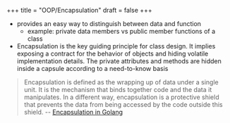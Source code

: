 +++
title = "OOP/Encapsulation"
draft = false
+++

-   provides an easy way to distinguish between data and function
    -   example: private data members vs public member functions of a class
-   Encapsulation is the key guiding principle for class design. It implies exposing a contract for the behavior of objects and hiding volatile implementation details. The private attributes and methods are hidden inside a capsule according to a need-to-know basis

> Encapsulation is defined as the wrapping up of data under a single unit. It is
> the mechanism that binds together code and the data it manipulates. In a
> different way, encapsulation is a protective shield that prevents the data from
> being accessed by the code outside this shield. -- [Encapsulation in Golang](https://www.geeksforgeeks.org/encapsulation-in-golang/)